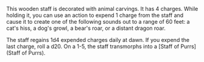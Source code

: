 This wooden staff is decorated with animal carvings. It has 4 charges. While holding it, you can use an action to expend 1 charge from the staff and cause it to create one of the following sounds out to a range of 60 feet: a cat's hiss, a dog's growl, a bear's roar, or a distant dragon roar.

The staff regains 1d4 expended charges daily at dawn. If you expend the last charge, roll a d20. On a 1-5, the staff transmorphs into a [Staff of Purrs](Staff of Purrs).